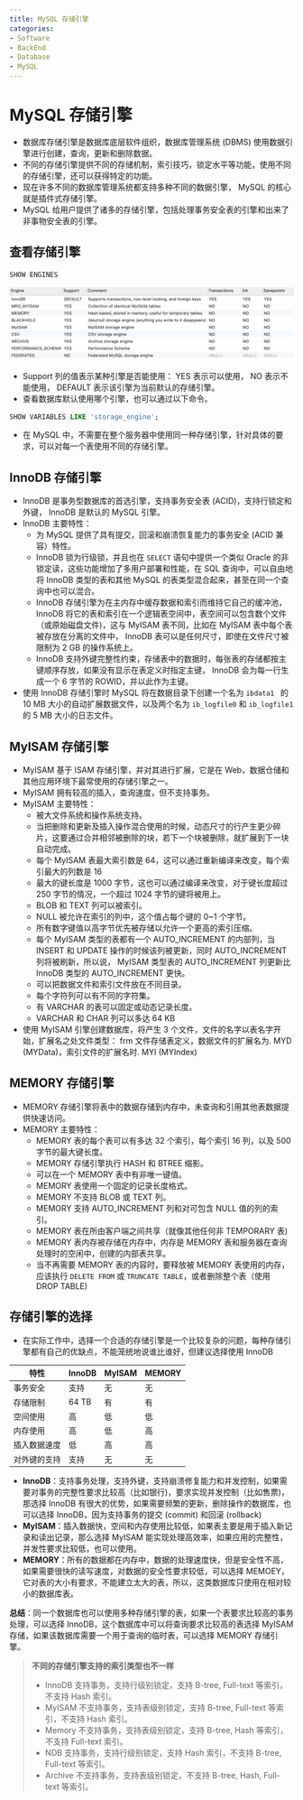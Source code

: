 ```yaml
---
title: MySQL 存储引擎
categories:
- Software
- BackEnd
- Database
- MySQL
---
```

# MySQL 存储引擎

- 数据库存储引擎是数据库底层软件组织，数据库管理系统 (DBMS) 使用数据引擎进行创建，查询，更新和删除数据。
- 不同的存储引擎提供不同的存储机制，索引技巧，锁定水平等功能，使用不同的存储引擎，还可以获得特定的功能。
- 现在许多不同的数据库管理系统都支持多种不同的数据引擎， MySQL 的核心就是插件式存储引擎。
- MySQL 给用户提供了诸多的存储引擎，包括处理事务安全表的引擎和出来了非事物安全表的引擎。

## 查看存储引擎

```sql
SHOW ENGINES
```

![](https://raw.githubusercontent.com/LuShan123888/Files/main/Pictures/2021-03-04-image-20210304131149254.png)

- Support 列的值表示某种引擎是否能使用： YES 表示可以使用， NO 表示不能使用， DEFAULT 表示该引擎为当前默认的存储引擎。
- 查看数据库默认使用哪个引擎，也可以通过以下命令。

```sql
SHOW VARIABLES LIKE 'storage_engine';
```

- 在 MySQL 中，不需要在整个服务器中使用同一种存储引擎，针对具体的要求，可以对每一个表使用不同的存储引擎。

## InnoDB 存储引擎

- InnoDB 是事务型数据库的首选引擎，支持事务安全表 (ACID)，支持行锁定和外键， InnoDB 是默认的 MySQL 引擎。
- InnoDB 主要特性：
    - 为 MySQL 提供了具有提交，回滚和崩溃恢复能力的事务安全 (ACID 兼容）特性。
    - InnoDB 锁为行级锁，并且也在 `SELECT` 语句中提供一个类似 Oracle 的非锁定读，这些功能增加了多用户部署和性能，在 SQL 查询中，可以自由地将 InnoDB 类型的表和其他 MySQL 的表类型混合起来，甚至在同一个查询中也可以混合。
    - InnoDB 存储引擎为在主内存中缓存数据和索引而维持它自己的缓冲池， InnoDB 将它的表和索引在一个逻辑表空间中，表空间可以包含数个文件（或原始磁盘文件)，这与 MyISAM 表不同，比如在 MyISAM 表中每个表被存放在分离的文件中， InnoDB 表可以是任何尺寸，即使在文件尺寸被限制为 2 GB 的操作系统上。
    - InnoDB 支持外键完整性约束，存储表中的数据时，每张表的存储都按主键顺序存放，如果没有显示在表定义时指定主键， InnoDB 会为每一行生成一个 6 字节的 ROWID，并以此作为主键。
- 使用 InnoDB 存储引擎时 MySQL 将在数据目录下创建一个名为 `ibdata1 ` 的 10 MB 大小的自动扩展数据文件，以及两个名为 `ib_logfile0` 和 `ib_logfile1` 的 5 MB 大小的日志文件。

## MyISAM 存储引擎

- MyISAM 基于 ISAM 存储引擎，并对其进行扩展，它是在 Web，数据仓储和其他应用环境下最常使用的存储引擎之一。
- MyISAM 拥有较高的插入，查询速度，但不支持事务。
- MyISAM 主要特性：
    - 被大文件系统和操作系统支持。
    - 当把删除和更新及插入操作混合使用的时候，动态尺寸的行产生更少碎片，这要通过合并相邻被删除的块，若下一个块被删除，就扩展到下一块自动完成。
    - 每个 MyISAM 表最大索引数是 64，这可以通过重新编译来改变，每个索引最大的列数是 16
    - 最大的键长度是 1000 字节，这也可以通过编译来改变，对于键长度超过 250 字节的情况，一个超过 1024 字节的键将被用上。
    - BLOB 和 TEXT 列可以被索引。
    - NULL 被允许在索引的列中，这个值占每个键的 0~1 个字节。
    - 所有数字键值以高字节优先被存储以允许一个更高的索引压缩。
    - 每个 MyISAM 类型的表都有一个 AUTO_INCREMENT 的内部列，当 INSERT 和 UPDATE 操作的时候该列被更新，同时 AUTO_INCREMENT 列将被刷新，所以说， MyISAM 类型表的 AUTO_INCREMENT 列更新比 InnoDB 类型的 AUTO_INCREMENT 更快。
    - 可以把数据文件和索引文件放在不同目录。
    - 每个字符列可以有不同的字符集。
    - 有 VARCHAR 的表可以固定或动态记录长度。
    - VARCHAR 和 CHAR 列可以多达 64 KB
- 使用 MyISAM 引擎创建数据库，将产生 3 个文件，文件的名字以表名字开始，扩展名之处文件类型： frm 文件存储表定义，数据文件的扩展名为. MYD (MYData)，索引文件的扩展名时. MYI (MYIndex)

## MEMORY 存储引擎

- MEMORY 存储引擎将表中的数据存储到内存中，未查询和引用其他表数据提供快速访问。
- MEMORY 主要特性：
    - MEMORY 表的每个表可以有多达 32 个索引，每个索引 16 列，以及 500 字节的最大键长度。
    - MEMORY 存储引擎执行 HASH 和 BTREE 缩影。
    - 可以在一个 MEMORY 表中有非唯一键值。
    - MEMORY 表使用一个固定的记录长度格式。
    - MEMORY 不支持 BLOB 或 TEXT 列。
    - MEMORY 支持 AUTO_INCREMENT 列和对可包含 NULL 值的列的索引。
    - MEMORY 表在所由客户端之间共享（就像其他任何非 TEMPORARY 表)
    - MEMORY 表内存被存储在内存中，内存是 MEMORY 表和服务器在查询处理时的空闲中，创建的内部表共享。
    - 当不再需要 MEMORY 表的内容时，要释放被 MEMORY 表使用的内存，应该执行 `DELETE FROM` 或 `TRUNCATE TABLE`，或者删除整个表（使用 DROP TABLE)

## 存储引擎的选择

- 在实际工作中，选择一个合适的存储引擎是一个比较复杂的问题，每种存储引擎都有自己的优缺点，不能笼统地说谁比谁好，但建议选择使用 InnoDB

| 特性         | InnoDB | MyISAM | MEMORY |
| ------------ | ------ | ------ | ------ |
| 事务安全     | 支持   | 无     | 无     |
| 存储限制     | 64 TB   | 有     | 有     |
| 空间使用     | 高     | 低     | 低     |
| 内存使用     | 高     | 低     | 高     |
| 插入数据速度 | 低     | 高     | 高     |
| 对外键的支持 | 支持   | 无     | 无     |

- **InnoDB**：支持事务处理，支持外键，支持崩溃修复能力和并发控制，如果需要对事务的完整性要求比较高（比如银行)，要求实现并发控制（比如售票)，那选择 InnoDB 有很大的优势，如果需要频繁的更新，删除操作的数据库，也可以选择 InnoDB，因为支持事务的提交 (commit) 和回滚 (rollback)
- **MyISAM**：插入数据快，空间和内存使用比较低，如果表主要是用于插入新记录和读出记录，那么选择 MyISAM 能实现处理高效率，如果应用的完整性，并发性要求比较低，也可以使用。
- **MEMORY**：所有的数据都在内存中，数据的处理速度快，但是安全性不高，如果需要很快的读写速度，对数据的安全性要求较低，可以选择 MEMOEY，它对表的大小有要求，不能建立太大的表，所以，这类数据库只使用在相对较小的数据库表。

**总结**：同一个数据库也可以使用多种存储引擎的表，如果一个表要求比较高的事务处理，可以选择 InnoDB，这个数据库中可以将查询要求比较高的表选择 MyISAM 存储，如果该数据库需要一个用于查询的临时表，可以选择 MEMORY 存储引擎。

> **不同的存储引擎支持的索引类型也不一样**
>
> - InnoDB 支持事务，支持行级别锁定，支持 B-tree, Full-text 等索引，不支持 Hash 索引。
> - MyISAM 不支持事务，支持表级别锁定，支持 B-tree, Full-text 等索引，不支持 Hash 索引。
> - Memory 不支持事务，支持表级别锁定，支持 B-tree, Hash 等索引，不支持 Full-text 索引。
> - NDB 支持事务，支持行级别锁定，支持 Hash 索引，不支持 B-tree, Full-text 等索引。
> - Archive 不支持事务，支持表级别锁定，不支持 B-tree, Hash, Full-text 等索引。